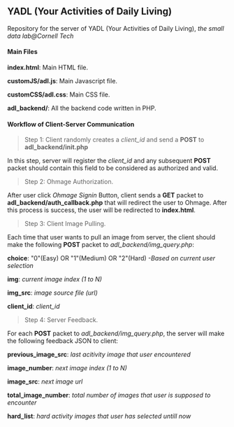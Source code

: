 ## YADL (Your Activities of Daily Living)

Repository for the server of YADL (Your Activities of Daily Living), *the small data lab@Cornell Tech*

#### Main Files

**index.html**: Main HTML file.

**customJS/adl.js**: Main Javascript file.

**customCSS/adl.css**: Main CSS file.

**adl_backend/**: All the backend code written in PHP.

#### Workflow of Client-Server Communication

> Step 1: Client randomly creates a *client_id* and send a **POST** to **adl_backend/init.php**

In this step, server will register the *client_id* and any subsequent **POST** packet should contain this field to be considered as authorized and valid.

> Step 2: Ohmage Authorization.

After user click *Ohmage Signin* Button, client sends a **GET** packet to **adl_backend/auth_callback.php** that will redirect the user to Ohmage. After this process is success, the user will be redirected to **index.html**.

> Step 3: Client Image Pulling.

Each time that user wants to pull an image from server, the client should make the following **POST** packet to *adl_backend/img_query.php*:

  **choice**: "0"(Easy) OR "1"(Medium) OR "2"(Hard) *-Based on current user selection*
  
  **img**: *current image index (1 to N)*
  
  **img_src**: *image source file (url)*
  
  **client_id**: *client_id*

> Step 4: Server Feedback.

For each **POST** packet to *adl_backend/img_query.php*, the server will make the following feedback JSON to client:

  **previous_image_src**: *last acitivity image that user encountered*
  
  **image_number**: *next image index (1 to N)*
  
  **image_src**: *next image url*
  
  **total_image_number**: *total number of images that user is supposed to encounter*
  
  **hard_list**: *hard activity images that user has selected untill now*
